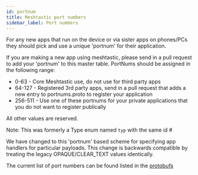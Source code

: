```yaml
---
id: portnum
title: Meshtastic port numbers
sidebar_label: Port numbers
---
```


For any new apps that run on the device or via sister apps on phones/PCs they should pick and use a unique 'portnum' for their application.

If you are making a new app using meshtastic, please send in a pull request to add your 'portnum' to this master table.  PortNums should be assigned in the following range:

* 0-63 - Core Meshtastic use, do not use for third party apps
* 64-127 - Registered 3rd party apps, send in a pull request that adds a new entry to portnums.proto to  register your application
* 256-511 - Use one of these portnums for your private applications that you do not want to register publically

All other values are reserved.

Note: This was formerly a Type enum named `typ` with the same id #

We have changed to this 'portnum' based scheme for specifying app handlers for particular payloads. This change is backwards compatible by treating the legacy OPAQUE/CLEAR_TEXT values identically.

The current list of port numbers can be found listed in the [protobufs](/docs/developers/protobufs/api#portnumsproto)
